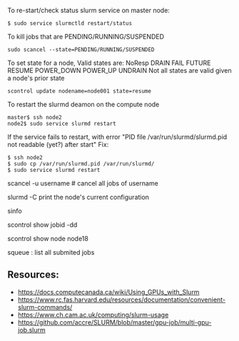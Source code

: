 
To re-start/check status slurm service on master node:
```
$ sudo service slurmctld restart/status
```
To kill jobs that are PENDING/RUNNING/SUSPENDED
```
sudo scancel --state=PENDING/RUNNING/SUSPENDED
```
To set state for a node, 
Valid states are: NoResp DRAIN FAIL FUTURE RESUME POWER_DOWN POWER_UP UNDRAIN
Not all states are valid given a node's prior state
```
scontrol update nodename=node001 state=resume
```

To restart the slurmd deamon on the compute node
```
master$ ssh node2
node2$ sudo service slurmd restart
```
If the service fails to restart, with error "PID file /var/run/slurmd/slurmd.pid not readable (yet?) after start" 
Fix: 
```
$ ssh node2
$ sudo cp /var/run/slurmd.pid /var/run/slurmd/
$ sudo service slurmd restart 
```


scancel -u username   # cancel all jobs of username

slurmd -C print the node's current configuration

sinfo

scontrol show jobid -dd <jobid>
  
scontrol show node node18

squeue : list all submited jobs

## Resources: 
- https://docs.computecanada.ca/wiki/Using_GPUs_with_Slurm 
- https://www.rc.fas.harvard.edu/resources/documentation/convenient-slurm-commands/
- https://www.ch.cam.ac.uk/computing/slurm-usage
- https://github.com/accre/SLURM/blob/master/gpu-job/multi-gpu-job.slurm

